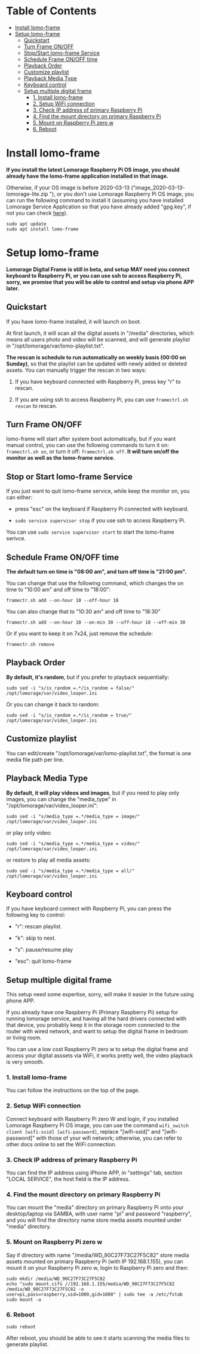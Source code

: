 Table of Contents
=================

   * [Install lomo-frame](#install-lomo-frame)
   * [Setup lomo-frame](#setup-lomo-frame)
      * [Quickstart](#quickstart)
      * [Turn Frame ON/OFF](#turn-frame-onoff)
      * [Stop/Start lomo-frame Service](#stop-or-start-lomo-frame-service)
      * [Schedule Frame ON/OFF time](#schedule-frame-onoff-time)
      * [Playback Order](#playback-order)
      * [Customize playlist](#customize-playlist)
      * [Playback Media Type](#playback-media-type)
      * [Keyboard control](#keyboard-control)
      * [Setup multiple digital frame](#setup-multiple-digital-frame)
         * [1. Install lomo-frame](#1-install-lomo-frame)
         * [2. Setup WiFi connection](#2-setup-wifi-connection)
         * [3. Check IP address of primary Raspberry Pi](#3-check-ip-address-of-primary-raspberry-pi)
         * [4. Find the mount directory on primary Raspberry Pi](#4-find-the-mount-directory-on-primary-raspberry-pi)
         * [5. Mount on Raspberry Pi zero w](#5-mount-on-raspberry-pi-zero-w)
         * [6. Reboot](#6-reboot)

# Install lomo-frame

**If you install the latest Lomorage Raspberry Pi OS image, you should already have the lomo-frame application installed in that image.**

Otherwise, if your OS image is before 2020-03-13 ("image_2020-03-13-lomorage-lite.zip
"), or you don't use Lomorage Raspberry Pi OS image, you can run the following command to install it (assuming you have installed Lomorage Service Application so that you have already added "gpg.key", if not you can check [here](/installation-pi)).

```
sudo apt update
sudo apt install lomo-frame
```

# Setup lomo-frame

**Lomorage Digital Frame is still in beta, and setup MAY need you connect keyboard to Raspberry Pi, or you can use ssh to access Raspberry Pi, sorry, we promise that you will be able to control and setup via phone APP later.**

## Quickstart

If you have lomo-frame installed, it will launch on boot.

At first launch, it will scan all the digital assets in "/media" directories, which means all users photo and video will be scanned, and will generate playlist in "/opt/lomorage/var/lomo-playlist.txt". 

**The rescan is schedule to run automatically on weekly basis (00:00 on Sunday)**, so that the playlist can be updated with newly added or deleted assets. You can manually trigger the rescan in two ways:

1. If you have keyboard connected with Raspberry Pi, press key "r" to rescan.

2. If you are using ssh to access Raspberry Pi, you can use `framectrl.sh rescan` to rescan.

## Turn Frame ON/OFF

lomo-frame will start after system boot automatically, but if you want manual control, you can use the following commands to turn it on: `framectrl.sh on`, or turn it off: `framectrl.sh off`. **It will turn on/off the monitor as well as the lomo-frame service.**

## Stop or Start lomo-frame Service

If you just want to quit lomo-frame service, while keep the monitor on, you can either:

 - press "esc" on the keyboard if Raspberry Pi connected with keyboard.

 - `sudo service supervisor stop` if you use ssh to access Raspberry Pi.

You can use `sudo service supervisor start` to start the lomo-frame serivce.

## Schedule Frame ON/OFF time

**The default turn on time is "08:00 am", and turn off time is "21:00 pm".**

You can change that use the following command, which changes the on time to "10:00 am" and off time to "18:00":

```
framectr.sh add --on-hour 10 --off-hour 18
```

You can also change that to "10:30 am" and off time to "18:30"

```
framectr.sh add --on-hour 10 --on-min 30 --off-hour 18 --off-min 30
```

Or if you want to keep it on 7x24, just remove the schedule:

```
framectr.sh remove
```

## Playback Order

**By default, it's random**, but if you prefer to playback sequentially:

```
sudo sed -i "s/is_random =.*/is_random = false/" /opt/lomorage/var/video_looper.ini
```

Or you can change it back to random:

```
sudo sed -i "s/is_random =.*/is_random = true/" /opt/lomorage/var/video_looper.ini
```

## Customize playlist

You can edit/create "/opt/lomorage/var/lomo-playlist.txt", the format is one media file path per line.

## Playback Media Type

**By default, it will play videos and images**, but if you need to play only images, you can change the "media_type" in "/opt/lomorage/var/video_looper.ini":

```
sudo sed -i "s/media_type =.*/media_type = image/" /opt/lomorage/var/video_looper.ini
```

or play only video:

```
sudo sed -i "s/media_type =.*/media_type = video/" /opt/lomorage/var/video_looper.ini
```

or restore to play all media assets:

```
sudo sed -i "s/media_type =.*/media_type = all/" /opt/lomorage/var/video_looper.ini
```

## Keyboard control

If you have keyboard connect with Raspberry Pi, you can press the following key to control:

  - "r": rescan playlist.

  - "k": skip to next.

  - "s": pause/resume play

  - "esc": quit lomo-frame

## Setup multiple digital frame

This setup need some expertise, sorry, will make it easier in the future using phone APP.

If you already have one Raspberry Pi (Primary Raspberry Pi) setup for running lomorage service, and having all the hard drivers connected with that device, you probably keep it in the storage room connected to the router with wired network, and want to setup the digital frame in bedroom or living room.

You can use a low cost Raspberry Pi zero w to setup the digital frame and access your digital asssets via WiFi, it works pretty well, the video playback is very smooth.

### 1. Install lomo-frame

You can follow the instructions on the top of the page.

### 2. Setup WiFi connection

Connect keyboard with Raspberry Pi zero W and login, if you installed Lomorage Raspberry Pi OS image, you can use the command `wifi_switch client [wifi-ssid] [wifi-password]`, replace "[wifi-ssid]" and "[wifi-password]" with those of your wifi network; otherwise, you can refer to other docs online to set the WiFi connection.

### 3. Check IP address of primary Raspberry Pi

You can find the IP address using iPhone APP, in "settings" tab, section "LOCAL SERVICE", the host field is the IP address.

### 4. Find the mount directory on primary Raspberry Pi

You can mount the "media" directory on primary Raspberry Pi onto your desktop/laptop via SAMBA, with user name "pi" and password "raspberry", and you will find the directory name store media assets mounted under "media" directory.

### 5. Mount on Raspberry Pi zero w

Say if directory with name "/media/WD_90C27F73C27F5C82" store media assets mounted on primary Raspberry Pi (with IP 192.168.1.155), you can mount it on your Raspberry Pi zero w, login to Raspberry Pi zero and then:

```
sudo mkdir /media/WD_90C27F73C27F5C82
echo "sudo mount.cifs //192.168.1.155/media/WD_90C27F73C27F5C82 /media/WD_90C27F73C27F5C82 -o user=pi,pass=raspberry,uid=1000,gid=1000" | sudo tee -a /etc/fstab
sudo mount -a
```

### 6. Reboot

```
sudo reboot
```

After reboot, you should be able to see it starts scanning the media files to generate playlist.